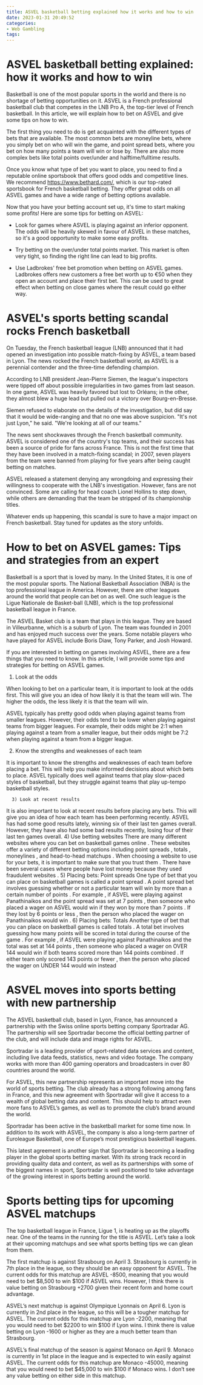 ```yaml
---
title: ASVEL basketball betting explained how it works and how to win
date: 2023-01-31 20:49:52
categories:
- Web Gambling
tags:
---
```



#  ASVEL basketball betting explained: how it works and how to win

Basketball is one of the most popular sports in the world and there is no shortage of betting opportunities on it. ASVEL is a French professional basketball club that competes in the LNB Pro A, the top-tier level of French basketball. In this article, we will explain how to bet on ASVEL and give some tips on how to win.

The first thing you need to do is get acquainted with the different types of bets that are available. The most common bets are moneyline bets, where you simply bet on who will win the game, and point spread bets, where you bet on how many points a team will win or lose by. There are also more complex bets like total points over/under and halftime/fulltime results.

Once you know what type of bet you want to place, you need to find a reputable online sportsbook that offers good odds and competitive lines. We recommend https://www.bethard.com/, which is our top-rated sportsbook for French basketball betting. They offer great odds on all ASVEL games and have a wide range of betting options available.

Now that you have your betting account set up, it's time to start making some profits! Here are some tips for betting on ASVEL:

- Look for games where ASVEL is playing against an inferior opponent. The odds will be heavily skewed in favour of ASVEL in these matches, so it's a good opportunity to make some easy profits.

- Try betting on the over/under total points market. This market is often very tight, so finding the right line can lead to big profits.

- Use Ladbrokes' free bet promotion when betting on ASVEL games. Ladbrokes offers new customers a free bet worth up to €50 when they open an account and place their first bet. This can be used to great effect when betting on close games where the result could go either way.

#  ASVEL's sports betting scandal rocks French basketball

On Tuesday, the French basketball league (LNB) announced that it had opened an investigation into possible match-fixing by ASVEL, a team based in Lyon. The news rocked the French basketball world, as ASVEL is a perennial contender and the three-time defending champion.

According to LNB president Jean-Pierre Siemen, the league's inspectors were tipped off about possible irregularities in two games from last season. In one game, ASVEL was heavily favored but lost to Orléans; in the other, they almost blew a huge lead but pulled out a victory over Bourg-en-Bresse.

Siemen refused to elaborate on the details of the investigation, but did say that it would be wide-ranging and that no one was above suspicion. "It's not just Lyon," he said. "We're looking at all of our teams."

The news sent shockwaves through the French basketball community. ASVEL is considered one of the country's top teams, and their success has been a source of pride for fans across France. This is not the first time that they have been involved in a match-fixing scandal; in 2007, seven players from the team were banned from playing for five years after being caught betting on matches.

 ASVEL released a statement denying any wrongdoing and expressing their willingness to cooperate with the LNB's investigation. However, fans are not convinced. Some are calling for head coach Lionel Hollins to step down, while others are demanding that the team be stripped of its championship titles.

Whatever ends up happening, this scandal is sure to have a major impact on French basketball. Stay tuned for updates as the story unfolds.

#  How to bet on ASVEL games: Tips and strategies from an expert

Basketball is a sport that is loved by many. In the United States, it is one of the most popular sports. The National Basketball Association (NBA) is the top professional league in America. However, there are other leagues around the world that people can bet on as well. One such league is the Ligue Nationale de Basket-ball (LNB), which is the top professional basketball league in France.

The ASVEL Basket club is a team that plays in this league. They are based in Villeurbanne, which is a suburb of Lyon. The team was founded in 2001 and has enjoyed much success over the years. Some notable players who have played for ASVEL include Boris Diaw, Tony Parker, and Josh Howard.

If you are interested in betting on games involving ASVEL, there are a few things that you need to know. In this article, I will provide some tips and strategies for betting on ASVEL games.

1) Look at the odds

When looking to bet on a particular team, it is important to look at the odds first. This will give you an idea of how likely it is that the team will win. The higher the odds, the less likely it is that the team will win.

ASVEL typically has pretty good odds when playing against teams from smaller leagues. However, their odds tend to be lower when playing against teams from bigger leagues. For example, their odds might be 2:1 when playing against a team from a smaller league, but their odds might be 7:2 when playing against a team from a bigger league.

2) Know the strengths and weaknesses of each team

It is important to know the strengths and weaknesses of each team before placing a bet. This will help you make informed decisions about which bets to place. ASVEL typically does well against teams that play slow-paced styles of basketball, but they struggle against teams that play up-tempo basketball styles.




















      3) Look at recent results
It is also important to look at recent results before placing any bets. This will give you an idea of how each team has been performing recently. ASVEL has had some good results lately, winning six of their last ten games overall. However, they have also had some bad results recently, losing four of their last ten games overall. 4) Use betting websites There are many different websites where you can bet on basketball games online . These websites offer a variety of different betting options including point spreads , totals , moneylines , and head-to-head matchups . When choosing a website to use for your bets, it is important to make sure that you trust them . There have been several cases where people have lost money because they used fraudulent websites . 5) Placing bets: Point spreads One type of bet that you can place on basketball games is called a point spread . A point spread bet involves guessing whether or not a particular team will win by more than a certain number of points . For example , if ASVEL were playing against Panathinaikos and the point spread was set at 7 points , then someone who placed a wager on ASVEL would win if they won by more than 7 points . If they lost by 6 points or less , then the person who placed the wager on Panathinaikos would win . 6) Placing bets: Totals Another type of bet that you can place on basketball games is called totals . A total bet involves guessing how many points will be scored in total during the course of the game . For example , if ASVEL were playing against Panathinaikos and the total was set at 144 points , then someone who placed a wager on OVER 144 would win if both teams scored more than 144 points combined . If either team only scored 143 points or fewer , then the person who placed the wager on UNDER 144 would win instead

#  ASVEL moves into sports betting with new partnership

The ASVEL basketball club, based in Lyon, France, has announced a partnership with the Swiss online sports betting company Sportradar AG. The partnership will see Sportradar become the official betting partner of the club, and will include data and image rights for ASVEL.

Sportradar is a leading provider of sport-related data services and content, including live data feeds, statistics, news and video footage. The company works with more than 400 gaming operators and broadcasters in over 80 countries around the world.

For ASVEL, this new partnership represents an important move into the world of sports betting. The club already has a strong following among fans in France, and this new agreement with Sportradar will give it access to a wealth of global betting data and content. This should help to attract even more fans to ASVEL’s games, as well as to promote the club’s brand around the world.

Sportradar has been active in the basketball market for some time now. In addition to its work with ASVEL, the company is also a long-term partner of Euroleague Basketball, one of Europe’s most prestigious basketball leagues.

This latest agreement is another sign that Sportradar is becoming a leading player in the global sports betting market. With its strong track record in providing quality data and content, as well as its partnerships with some of the biggest names in sport, Sportradar is well positioned to take advantage of the growing interest in sports betting around the world.

#  Sports betting tips for upcoming ASVEL matchups

The top basketball league in France, Ligue 1, is heating up as the playoffs near. One of the teams in the running for the title is ASVEL. Let’s take a look at their upcoming matchups and see what sports betting tips we can glean from them.

The first matchup is against Strasbourg on April 3. Strasbourg is currently in 7th place in the league, so they should be an easy opponent for ASVEL. The current odds for this matchup are ASVEL -8500, meaning that you would need to bet $8,500 to win $100 if ASVEL wins. However, I think there is value betting on Strasbourg +2700 given their recent form and home court advantage.

ASVEL’s next matchup is against Olympique Lyonnais on April 6. Lyon is currently in 2nd place in the league, so this will be a tougher matchup for ASVEL. The current odds for this matchup are Lyon -2200, meaning that you would need to bet $2200 to win $100 if Lyon wins. I think there is value betting on Lyon -1600 or higher as they are a much better team than Strasbourg.

ASVEL’s final matchup of the season is against Monaco on April 9. Monaco is currently in 1st place in the league and is expected to win easily against ASVEL. The current odds for this matchup are Monaco -45000, meaning that you would need to bet $45,000 to win $100 if Monaco wins. I don’t see any value betting on either side in this matchup.